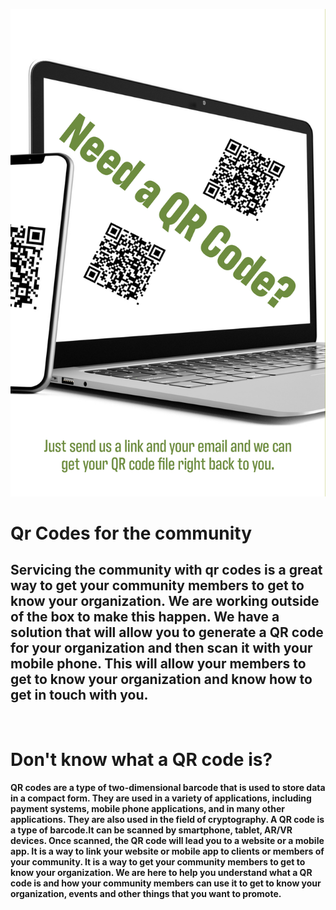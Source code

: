 ![banner](./assets/qrc22.jpeg)

# Qr Codes for the community

## Servicing the community with qr codes is a great way to get your community members to get to know your organization. We are working outside of the box to make this happen. We have a solution that will allow you to generate a QR code for your organization and then scan it with your mobile phone. This will allow your members to get to know your organization and know how to get in touch with you.

<br>


# Don't know what a QR code is?

<strong>QR codes are a type of two-dimensional barcode that is used to store data in a compact form. They are used in a variety of applications, including payment systems, mobile phone applications, and in many other applications. They are also used in the field of cryptography.
A QR code is a type of barcode.It can be scanned by smartphone, tablet, AR/VR devices. Once scanned, the QR code will lead you to a website or a mobile app. It is a way to link your website or mobile app to clients or members of your community. It is a way to get your community members to get to know your organization. We are here to help you understand what a QR code is and how your community members can use it to get to know your organization, events and other things that you want to promote.
</strong>





